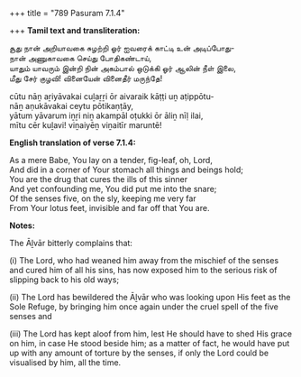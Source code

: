 +++
title = "789 Pasuram 7.1.4"

+++
**Tamil text and transliteration:**

சூது நான் அறியாவகை சுழற்றி ஓர் ஐவரைக் காட்டி உன் அடிப்போது-  
நான் அணுகாவகை செய்து போதிகண்டாய்,  
யாதும் யாவரும் இன்றி நின் அகம்பால் ஒடுக்கி ஓர் ஆலின் நீள் இலை,  
மீது சேர் குழவி! வினையேன் வினைதீர் மருந்தே!

cūtu nāṉ aṟiyāvakai cuḻaṟṟi ōr aivaraik kāṭṭi uṉ aṭippōtu-  
nāṉ aṇukāvakai ceytu pōtikaṇṭāy,  
yātum yāvarum iṉṟi niṉ akampāl oṭukki ōr āliṉ nīḷ ilai,  
mītu cēr kuḻavi! viṉaiyēṉ viṉaitīr maruntē!

**English translation of verse 7.1.4:**

As a mere Babe, You lay on a tender, fig-leaf, oh, Lord,  
And did in a corner of Your stomach all things and beings hold;  
You are the drug that cures the ills of this sinner  
And yet confounding me, You did put me into the snare;  
Of the senses five, on the sly, keeping me very far  
From Your lotus feet, invisible and far off that You are.

**Notes:**

The Āḻvār bitterly complains that:

\(i\) The Lord, who had weaned him away from the mischief of the senses and cured him of all his sins, has now exposed him to the serious risk of slipping back to his old ways;

\(ii\) The Lord has bewildered the Āḻvār who was looking upon His feet as the Sole Refuge, by bringing him once again under the cruel spell of the five senses and

\(iii\) The Lord has kept aloof from him, lest He should have to shed His grace on him, in case He stood beside him; as a matter of fact, he would have put up with any amount of torture by the senses, if only the Lord could be visualised by him, all the time.


